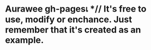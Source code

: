 # Aurawee gh-pagesเ *// It's free to use, modify or enchance. Just remember that it's created as an example.
